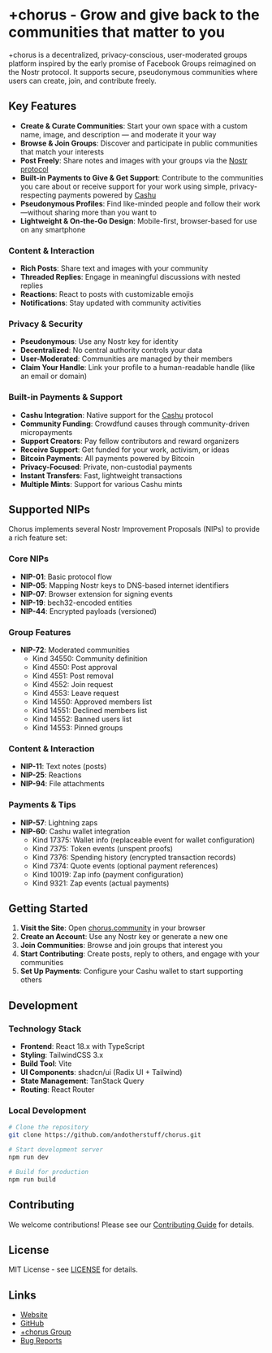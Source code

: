 # +chorus - Grow and give back to the communities that matter to you

+chorus is a decentralized, privacy-conscious, user-moderated groups platform inspired by the early promise of Facebook Groups reimagined on the Nostr protocol. It supports secure, pseudonymous communities where users can create, join, and contribute freely.

## Key Features

- **Create & Curate Communities**: Start your own space with a custom name, image, and description — and moderate it your way
- **Browse & Join Groups**: Discover and participate in public communities that match your interests
- **Post Freely**: Share notes and images with your groups via the [Nostr protocol](https://github.com/nostr-protocol)
- **Built-in Payments to Give & Get Support**: Contribute to the communities you care about or receive support for your work using simple, privacy-respecting payments powered by [Cashu](https://cashu.space)
- **Pseudonymous Profiles**: Find like-minded people and follow their work—without sharing more than you want to
- **Lightweight & On-the-Go Design**: Mobile-first, browser-based for use on any smartphone

### Content & Interaction
- **Rich Posts**: Share text and images with your community
- **Threaded Replies**: Engage in meaningful discussions with nested replies
- **Reactions**: React to posts with customizable emojis
- **Notifications**: Stay updated with community activities

### Privacy & Security
- **Pseudonymous**: Use any Nostr key for identity
- **Decentralized**: No central authority controls your data
- **User-Moderated**: Communities are managed by their members
- **Claim Your Handle**: Link your profile to a human-readable handle (like an email or domain)

### Built-in Payments & Support
- **Cashu Integration**: Native support for the [Cashu](https://cashu.space/) protocol
- **Community Funding**: Crowdfund causes through community-driven micropayments
- **Support Creators**: Pay fellow contributors and reward organizers
- **Receive Support**: Get funded for your work, activism, or ideas
- **Bitcoin Payments**: All payments powered by Bitcoin
- **Privacy-Focused**: Private, non-custodial payments
- **Instant Transfers**: Fast, lightweight transactions
- **Multiple Mints**: Support for various Cashu mints

## Supported NIPs

Chorus implements several Nostr Improvement Proposals (NIPs) to provide a rich feature set:

### Core NIPs
- **NIP-01**: Basic protocol flow
- **NIP-05**: Mapping Nostr keys to DNS-based internet identifiers
- **NIP-07**: Browser extension for signing events
- **NIP-19**: bech32-encoded entities
- **NIP-44**: Encrypted payloads (versioned)

### Group Features
- **NIP-72**: Moderated communities
  - Kind 34550: Community definition
  - Kind 4550: Post approval
  - Kind 4551: Post removal
  - Kind 4552: Join request
  - Kind 4553: Leave request
  - Kind 14550: Approved members list
  - Kind 14551: Declined members list
  - Kind 14552: Banned users list
  - Kind 14553: Pinned groups

### Content & Interaction
- **NIP-11**: Text notes (posts)
- **NIP-25**: Reactions
- **NIP-94**: File attachments

### Payments & Tips
- **NIP-57**: Lightning zaps
- **NIP-60**: Cashu wallet integration
  - Kind 17375: Wallet info (replaceable event for wallet configuration)
  - Kind 7375: Token events (unspent proofs)
  - Kind 7376: Spending history (encrypted transaction records)
  - Kind 7374: Quote events (optional payment references)
  - Kind 10019: Zap info (payment configuration)
  - Kind 9321: Zap events (actual payments)

## Getting Started

1. **Visit the Site**: Open [chorus.community](https://chorus.community) in your browser
2. **Create an Account**: Use any Nostr key or generate a new one
3. **Join Communities**: Browse and join groups that interest you
4. **Start Contributing**: Create posts, reply to others, and engage with your communities
5. **Set Up Payments**: Configure your Cashu wallet to start supporting others

## Development

### Technology Stack
- **Frontend**: React 18.x with TypeScript
- **Styling**: TailwindCSS 3.x
- **Build Tool**: Vite
- **UI Components**: shadcn/ui (Radix UI + Tailwind)
- **State Management**: TanStack Query
- **Routing**: React Router

### Local Development
```bash
# Clone the repository
git clone https://github.com/andotherstuff/chorus.git

# Start development server
npm run dev

# Build for production
npm run build
```

## Contributing

We welcome contributions! Please see our [Contributing Guide](CONTRIBUTING.md) for details.

## License

MIT License - see [LICENSE](LICENSE) for details.

## Links

- [Website](https://chorus.community)
- [GitHub](https://github.com/andotherstuff/chorus)
- [+chorus Group](https://chorus.community/group/34550:932614571afcbad4d17a191ee281e39eebbb41b93fac8fd87829622aeb112f4d:and-other-stuff)
- [Bug Reports](https://github.com/andotherstuff/chorus/issues/new)
